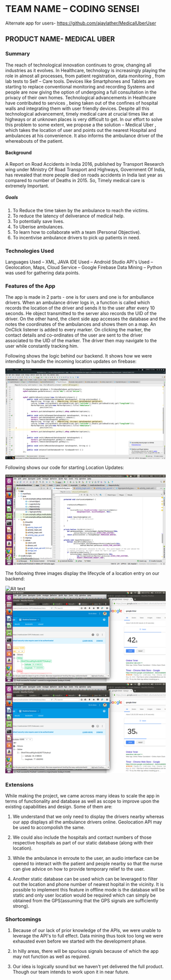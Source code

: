 # TEAM NAME – CODING SENSEI

Alternate app for users- https://github.com/ajaylather/MedicalUberUser

## PRODUCT NAME- MEDICAL UBER

### Summary

The reach of technological innovation continues to grow, changing all industries as it evolves. In Healthcare, technology is increasingly playing the role in almost all processes, from patient registration, data monitoring , from lab tests to Self – Care tools. Devices like Smartphones and Tablets are starting to replace conventional monitoring and recording Systems and people are now giving the option of undergoing a full consultation in the privacy of their own homes. Technological advancements in Healthcare have contributed to services , being taken out of the confines of hospital walls and integrating them with user friendly devices.
Despite all this technological advancement, timely medical care at crucial times like at highways or at unknown places is very difficult to get. In our effort to solve this problem to some extent, we propose a the solution – Medical Uber , which takes the location of user and points out the nearest Hospital and ambulances at his convenience. It also informs the ambulance driver of the whereabouts of the patient.

#### Background
A Report on Road Accidents in India 2016, published by Transport Research wing under Ministry Of Road Transport and Highways, Government Of India, has revealed that more people died on roads accidents in India last year as compared to number of Deaths in 2015. So, Timely medical care is extremely Important.

##### Goals
1) To Reduce the time taken by the ambulance to reach the victims.
2) To reduce the latency of deliverance of medical help.
3) To potentially save lives. 
4) To Uberise ambulances.
5) To learn how to collaborate with a team (Personal Objective).
6) To incentivise ambulance drivers to pick up patients in need.

### Technologies Used 

Languages Used – XML, JAVA 
IDE Used – Android Studio
API's Used – Geolocation, Maps, 
Cloud Service – Google Firebase
Data Mining – Python was used for gathering data points.


### Features of the App

The app is made in 2 parts - one is for users and one is for ambullance drivers. When an ambulance driver logs in, a function is called which records the location of the driver and sends it to the user after every 10 seconds. He object transmitted to the server also records the UID of the driver. On the other hand, the client side app accesses the database and the notes the coordinates of the ambulances and shows them on a map. An OnClick listener is added to every marker. On clicking the marker, the contact details and co-ordinates of the user are sent to the driver associated to the UID of the marker. The driver then may navigate to the user while constantly tracking him. 


Following shows the logic behind our backend. It shows how we were intending to handle the incoming location updates on firebase:

![Alt text]( https://raw.githubusercontent.com/ajaylather/h4n/master/firebase%20code.png  "Child event listener for the user's app")

Following shows our code for starting Location Updates:

![Alt text](https://raw.githubusercontent.com/ajaylather/h4n/master/ss.png  "Location Update")


The following three images display the lifecycle of a location entry on our backend:

![Alt text]( https://postimg.org/image/p4a05oznp/  "Optional title")
![Alt text](https://raw.githubusercontent.com/ajaylather/h4n/master/ss2.png  "Optional title")
![Alt text](https://raw.githubusercontent.com/ajaylather/h4n/master/ss3.png  "Optional title")



### Extensions
While making the project, we came across many ideas to scale the app in terms of functionality and database as well as scope to improve upon the existing capabilities and design. Some of them are:

1) We understand that we only need to display the drivers nearby whereas our app displays all the ambulance drivers online. Geolocation API may be used to accompolish the same.

2)  We could also include the hospitals and contact numbers of those respective hospitals as part of our static database (along with their location).

3) While the ambulance in enroute to the user, an audio interface can be opened to interact with the patient and people nearby so that the nurse can give advice on how to provide temporary relief to the user.

4) Another static database can be used which can be leveraged to filter out the location and phone number of nearest hopital in the vicinity. It is possible to implement this feature in offline mode is the database will be static and only user location would be required which can simply be obtained from the GPS(assuming that the GPS signals are sufficiently strong).

### Shortcomings
1) Because of our lack of prior knowledge of the APIs, we were unable to leverage the API's to full effect. Data mining thus took too long we were exhausted even before we started with the development phase.

2) In hilly areas, there will be spurious signals because of which the app may not function as well as required.

3) Our idea is logically sound but we haven't yet delivered the full product. Though our team intends to work upon it in near future.
